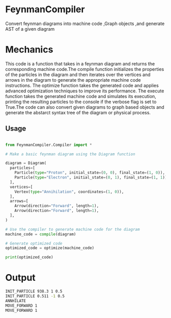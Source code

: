 # FeynmanCompiler
Convert feynman diagrams into machine code ,Graph objects ,and generate AST of a given diagram

# Mechanics
This code is a function that takes in a feynman diagram and returns the corresponding machine code.The compile function initializes the properties of the particles in the diagram and then iterates over the vertices and arrows in the diagram to generate the appropriate machine code instructions. The optimize function takes the generated code and applies advanced optimization techniques to improve its performance. The execute function takes the generated machine code and simulates its execution, printing the resulting particles to the console if the verbose flag is set to True.The code can also convert given diagrams to graph based objects and generate the abstarct syntax tree of the diagram or physical process.


## Usage
```python

from FeynmanCompiler.Compiler import *

# Make a basic feynman diagram using the Diagram function

diagram = Diagram(
  particles=[
    Particle(type="Proton", initial_state=(0, 0), final_state=(1, 0)),
    Particle(type="Electron", initial_state=(0, 1), final_state=(1, 1)),
  ],
  vertices=[
    Vertex(type="Annihilation", coordinates=(1, 0)),
  ],
  arrows=[
    Arrow(direction="Forward", length=1),
    Arrow(direction="Forward", length=1),
  ],
)

# Use the compiler to generate machine code for the diagram
machine_code = compile(diagram)

# Generate optimized code
optimized_code = optimize(machine_code)

print(optimized_code)
```
# Output
```bash
INIT_PARTICLE 938.3 1 0.5
INIT_PARTICLE 0.511 -1 0.5
ANNHILATE
MOVE_FORWARD 1
MOVE_FORWARD 1
```

